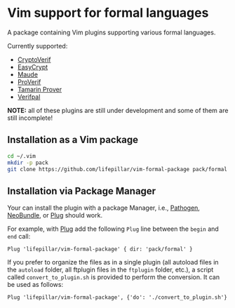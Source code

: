 # Vim support for formal languages

A package containing Vim plugins supporting various formal languages.

Currently supported:

- [CryptoVerif](https://prosecco.gforge.inria.fr/personal/bblanche/cryptoverif/)
- [EasyCrypt](https://www.easycrypt.info)
- [Maude](http://maude.cs.illinois.edu)
- [ProVerif](https://prosecco.gforge.inria.fr/personal/bblanche/proverif/)
- [Tamarin Prover](https://tamarin-prover.github.io/)
- [Verifpal](https://verifpal.com/)

**NOTE:** all of these plugins are still under development and some of them are
still incomplete!


## Installation as a Vim package

```sh
cd ~/.vim
mkdir -p pack
git clone https://github.com/lifepillar/vim-formal-package pack/formal
```

## Installation via Package Manager

Your can install the plugin with a package Manager, i.e., [Pathogen](https://github.com/tpope/vim-pathogen), [NeoBundle](https://github.com/Shougo/neobundle.vim), or [Plug](https://github.com/junegunn/vim-plug) should work.

For example, with [Plug](https://github.com/junegunn/vim-plug) add the following `Plug` line between the `begin` and `end` call:

```vim
Plug 'lifepillar/vim-formal-package' { dir: 'pack/formal' }
```

If you prefer to organize the files as in a single plugin (all autoload files in the `autoload` folder, all ftplugin files in the `ftplugin` folder, etc.), a script called `convert_to_plugin.sh` is provided to perform the conversion. It can be used as follows:

```vim
Plug 'lifepillar/vim-formal-package', {'do': './convert_to_plugin.sh'}
```
